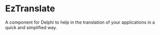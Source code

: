 # EzTranslate
A component for Delphi to help in the translation of your applications in a quick and simplified way. 
